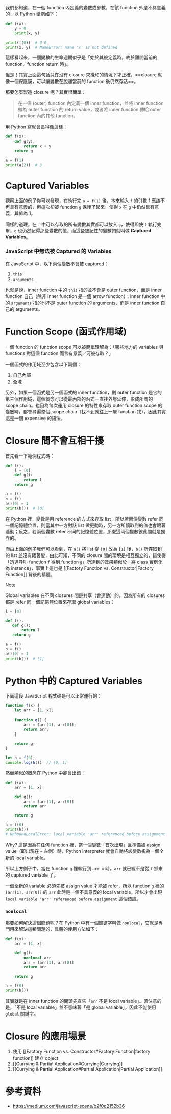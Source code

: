 我們都知道，在一個 function 內定義的變數或參數，在該 function 外是不具意義的，以 Python 舉例如下：

```Python
def f(x):
    y = 0
    print(x, y)

print(f(0))  # 0 0
print(x, y)  # NameError: name 'x' is not defined
```

這樣看起來，一個變數的生命週期似乎是「始於其被定義時，終於離開當前的 function／function return 時」。

但是！其實上面這句話只在沒有 closure 來攪和的情況下才正確，==closure 就像一個保護膜，可以讓變數在脫離當前的 function 後仍然存活==。

那要怎麼製造 closure 呢？其實很簡單：

>在一個 (outer) function 內定義一個 inner function，並將 inner function 做為 outer function 的 return value，或者將 inner function 傳給 outer function 內的其他 function。

用 Python 寫就會長得像這樣：

```Python
def f(x):
    def g(y):
        return x + y
    return g

a = f(1)
print(a(2))  # 3
```

# Captured Variables

觀察上面的例子你可以發現，在執行完 `a = f(1)` 後，本來輸入 `f` 的引數 1 應該不再具有意義的，但這次卻被 function `g` 保護了起來，使得 `x` 在 `g` 中仍然具有意義，其值為 1。

同樣的道理，在 `f` 中可以存取的所有變數其實都可以放入 `g`，使得即使 `f` 執行完畢，`g` 也仍然記得那些變數的值，而這些被記住的變數們就叫做 **Captured Variables**。

### JavaScript 中無法被 Captured 的 Variables

在 JavaScript 中，以下兩個變數不會被 captured：

1. `this`
2. `arguments`

也就是說，inner function 中的 `this` 指的並不會是 outer function，而是 inner function 自己（除非 inner function 是一個 arrow function）；inner function 中的 `arguments` 指的也不是 outer function 的 arguments，而是 inner function 自己的 arguments。

# Function Scope (函式作用域)

一個 function 的 function scope 可以被簡單理解為：「哪些地方的 variables 與 functions 對這個 function 而言有意義／可被存取？」

一個函式的作用域至少包含以下兩個：

1.  自己內部
2. 全域

另外，如果一個函式是另一個函式的 inner function，則 outer function 是它的第三個作用域，這個概念可以從最內部的函式一直往外層延伸，形成所謂的 scope chain。也因為每次運用 closure 的特性來存取 outer function scope 的變數時，都會尋遍整個 scope chain（找不到就往上一層 function 找），因此其實這是一個 expensive 的語法。

# Closure 間不會互相干擾

首先看一下範例程式碼：

```Python
def f():
    l = [0]
    def g():
        return l
    return g

a = f()
b = f()
a()[0] = 1
print(b())  # [0]
```

在 Python 裡，變數是用 reference 的方式來存取 list，所以若兩個變數 refer 同一個記憶體位置，則當其中一方對該 list 做更動時，另一方所讀取到的值也會跟著連動；反之，若兩個變數 refer 不同的記憶體位置，那麼這兩個變數彼此間就是獨立的。

而由上面的例子我們可以看到，在 `a()` 將 list 從 `[0]` 改為 `[1]` 後，`b()` 所存取到的 list 並沒有跟著變，由此可知，不同的 closure 間的環境是相互獨立的，這使得「透過呼叫 function `f` 得到 function `g`」所達到的效果類似於「將 class 實例化為 instance」，事實上這也是 [[Factory Function vs. Constructor|Factory Function]] 背後的精髓。

>[!Note]
>Global variables 在不同 closures 間是共享（會連動）的，因為所有的 closures 都是 refer 同一個記憶體位置來存取 global variables：
>
>```Python
>l = [0]
>
>def f():
>    def g():
>        return l
>    return g
>
>a = f()
>b = f()
>a()[0] = 1
>print(b())  # [1]
>```

# Python 中的 Captured Variables

下面這段 JavaScript 程式碼是可以正常運行的：

```JavaScript
function f(x) {
    let arr = [1, x];
    
    function g() {
        arr = [arr[1], arr[0]];
        return arr;
    }
    
    return g;
}

let h = f(0);
console.log(h())  // [0, 1]
```

然而類似的概念在 Python 中卻會出錯：

```Python
def f(x):
    arr = [1, x]

    def g():
        arr = [arr[1], arr[0]]
        return arr

    return g

h = f(0)
print(h())
# UnboundLocalError: local variable 'arr' referenced before assignment
```

Why? 這是因為在任何 function 裡，當一個變數「首次出現」且準備被 assign value（即出現在 `=` 左側）時，Python interpreter 就會自動將該變數視為一個全新的 local variable。

所以上方例子中，當在 function `g` 裡執行到 `arr =` 時，`arr` 就已經不是從 `f` 抓來的 captured variable 了。

一個全新的 variable 必須先被 assign value 才能被 refer，所以 function `g` 裡的 `[arr[1], arr[0]]` 的 `arr` 此時是一個不具意義的 local variable，所以才會出現 `local variable 'arr' referenced before assignment` 這個錯誤。

### `nonlocal`

那要如何解決這個問題呢？在 Python 中有一個關鍵字叫做 `nonlocal`，它就是專門用來解決這類問題的，具體的使用方法如下：

```Python
def f(x):
    arr = [1, x]

    def g():
        nonlocal arr
        arr = [arr[1], arr[0]]
        return arr

    return g

h = f(0)
print(h())
```

其實就是在 inner function 的開頭先宣告「`arr` 不是 local variable」。須注意的是，「不是 local variable」並不意味著「是 global variable」，因此不能使用 `global` 關鍵字。

# Closure 的應用場景

1. 使用 [[Factory Function vs. Constructor#Factory Function|factory function]] 建立 object
2. [[Currying & Partial Application#Currying|Currying]]
3. [[Currying & Partial Application#Partial Application|Partial Application]]

# 參考資料

- <https://medium.com/javascript-scene/b2f0d2152b36>
